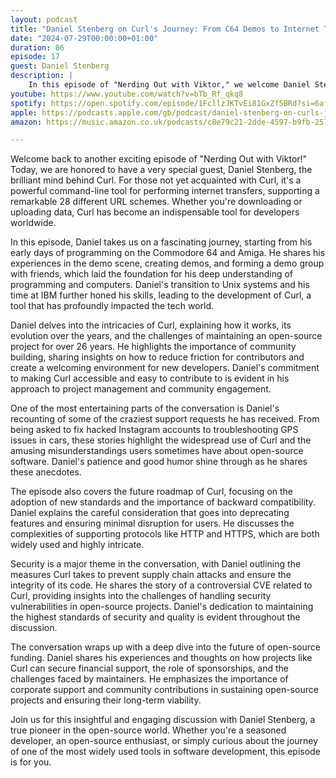 ```yaml
---
layout: podcast
title: "Daniel Stenberg on Curl's Journey: From C64 Demos to Internet Transfers"
date: "2024-07-29T00:00:00+01:00"
duration: 86
episode: 17
guest: Daniel Stenberg
description: |
    In this episode of "Nerding Out with Viktor," we welcome Daniel Stenberg, the creator of Curl, as he shares his journey from programming on the Commodore 64 and Amiga to developing Curl, an essential tool for internet transfers used worldwide. Daniel discusses the challenges and rewards of maintaining an open-source project for over 26 years, the importance of community building, and the intricacies of supporting various protocols. He also delves into security measures, handling CVEs, and the future of open-source funding, all while sharing entertaining anecdotes from his extensive experience in the tech world.
youtube: https://www.youtube.com/watch?v=bTb_Rf_qkq8
spotify: https://open.spotify.com/episode/1FcllzJKTvEi81GxZf5BRd?si=6af76c3ec6cf4468
apple: https://podcasts.apple.com/gb/podcast/daniel-stenberg-on-curls-journey-from-c64-demos-to/id1722663295?i=1000664984638
amazon: https://music.amazon.co.uk/podcasts/c8e79c21-2dde-4597-b9fb-257ecbc2bf29/episodes/5596f0e4-6fe4-4141-b384-91b6263bac6f/nerding-out-with-viktor-daniel-stenberg-on-curl's-journey-from-c64-demos-to-internet-transfers

---
```


Welcome back to another exciting episode of "Nerding Out with Viktor!" Today, we are honored to have a very special guest, Daniel Stenberg, the brilliant mind behind Curl. For those not yet acquainted with Curl, it's a powerful command-line tool for performing internet transfers, supporting a remarkable 28 different URL schemes. Whether you're downloading or uploading data, Curl has become an indispensable tool for developers worldwide.

In this episode, Daniel takes us on a fascinating journey, starting from his early days of programming on the Commodore 64 and Amiga. He shares his experiences in the demo scene, creating demos, and forming a demo group with friends, which laid the foundation for his deep understanding of programming and computers. Daniel's transition to Unix systems and his time at IBM further honed his skills, leading to the development of Curl, a tool that has profoundly impacted the tech world.

Daniel delves into the intricacies of Curl, explaining how it works, its evolution over the years, and the challenges of maintaining an open-source project for over 26 years. He highlights the importance of community building, sharing insights on how to reduce friction for contributors and create a welcoming environment for new developers. Daniel's commitment to making Curl accessible and easy to contribute to is evident in his approach to project management and community engagement.

One of the most entertaining parts of the conversation is Daniel's recounting of some of the craziest support requests he has received. From being asked to fix hacked Instagram accounts to troubleshooting GPS issues in cars, these stories highlight the widespread use of Curl and the amusing misunderstandings users sometimes have about open-source software. Daniel's patience and good humor shine through as he shares these anecdotes.

The episode also covers the future roadmap of Curl, focusing on the adoption of new standards and the importance of backward compatibility. Daniel explains the careful consideration that goes into deprecating features and ensuring minimal disruption for users. He discusses the complexities of supporting protocols like HTTP and HTTPS, which are both widely used and highly intricate.

Security is a major theme in the conversation, with Daniel outlining the measures Curl takes to prevent supply chain attacks and ensure the integrity of its code. He shares the story of a controversial CVE related to Curl, providing insights into the challenges of handling security vulnerabilities in open-source projects. Daniel's dedication to maintaining the highest standards of security and quality is evident throughout the discussion.

The conversation wraps up with a deep dive into the future of open-source funding. Daniel shares his experiences and thoughts on how projects like Curl can secure financial support, the role of sponsorships, and the challenges faced by maintainers. He emphasizes the importance of corporate support and community contributions in sustaining open-source projects and ensuring their long-term viability.

Join us for this insightful and engaging discussion with Daniel Stenberg, a true pioneer in the open-source world. Whether you're a seasoned developer, an open-source enthusiast, or simply curious about the journey of one of the most widely used tools in software development, this episode is for you.
